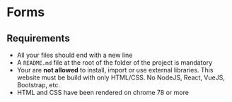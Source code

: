 # Forms

## Requirements

- All your files should end with a new line
- A `README.md` file at the root of the folder of the project is mandatory
- Your are **not allowed** to install, import or use external libraries. This website must be build with only HTML/CSS. No NodeJS, React, VueJS, Bootstrap, etc.
- HTML and CSS have been rendered on chrome 78 or more
